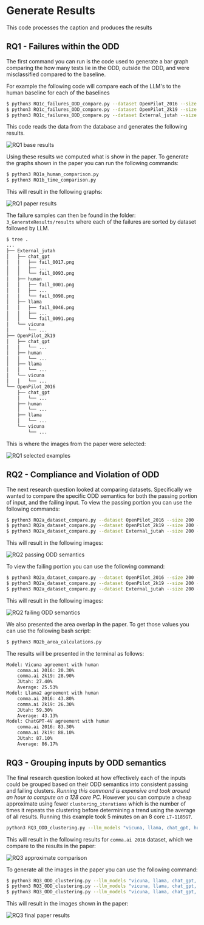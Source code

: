 # Generate Results
This code processes the caption and produces the results

## RQ1 - Failures within the ODD

The first command you can run is the code used to generate a bar graph comparing the how many tests lie in the ODD, outside the ODD, and were misclassified compared to the baseline.

For example the following code will compare each of the LLM's to the human baseline for each of the baselines

```bash
$ python3 RQ1c_failures_ODD_compare.py --dataset OpenPilot_2016 --size 200 --llm_model "vicuna, llama, chat_gpt, human" --baseline human --show_plot
$ python3 RQ1c_failures_ODD_compare.py --dataset OpenPilot_2k19 --size 200 --llm_model "vicuna, llama, chat_gpt, human" --baseline human --show_plot
$ python3 RQ1c_failures_ODD_compare.py --dataset External_jutah --size 200 --llm_model "vicuna, llama, chat_gpt, human" --baseline human --show_plot
```

This code reads the data from the database and generates the following results. 

![RQ1 base results](../Misc/rq1c.png)

Using these results we computed what is show in the paper. To generate the graphs shown in the paper you can run the following commands:

```bash
$ python3 RQ1a_human_comparison.py
$ python3 RQ1b_time_comparison.py
```

This will result in the following graphs:

![RQ1 paper results](../Misc/rq1a_b.png)

The failure samples can then be found in the folder: `3_GenerateResults/results` where each of the failures are sorted by dataset followed by LLM.
```bash
$ tree .
...
├── External_jutah
│   ├── chat_gpt
│   │   ├── fail_0017.png
│   │   ├── ...
│   │   └── fail_0093.png
│   ├── human
│   │   ├── fail_0001.png
│   │   ├── ...
│   │   └── fail_0098.png
│   ├── llama
│   │   ├── fail_0046.png
│   │   ├── ...
│   │   └── fail_0091.png
│   └── vicuna
│       └── ...
├── OpenPilot_2k19
│   ├── chat_gpt
│   │   └── ...
│   ├── human
│   │   └── ...
│   ├── llama
│   │   └── ...
│   └── vicuna
│   │   └── ...
└── OpenPilot_2016
    ├── chat_gpt
    │   └── ...
    ├── human
    │   └── ...
    ├── llama
    │   └── ...
    └── vicuna
        └── ...
```

This is where the images from the paper were selected:

![RQ1 selected examples](../Misc/rq1_samples.png)



## RQ2 - Compliance and Violation of ODD

The next research question looked at comparing datasets. Specifically we wanted to compare the specific ODD semantics for both the passing portion of input, and the failing input. To view the passing portion you can use the following commands:

```bash
$ python3 RQ2a_dataset_compare.py --dataset OpenPilot_2016 --size 200 --llm_model "vicuna, llama, chat_gpt, human" --pass_fail pass --show_plot
$ python3 RQ2a_dataset_compare.py --dataset OpenPilot_2k19 --size 200 --llm_model "vicuna, llama, chat_gpt, human" --pass_fail pass --show_plot
$ python3 RQ2a_dataset_compare.py --dataset External_jutah --size 200 --llm_model "vicuna, llama, chat_gpt, human" --pass_fail pass --show_plot
```

This will result in the following images:

![RQ2 passing ODD semantics](../Misc/rq2a_pass.png)

To view the failing portion you can use the following command:

```bash
$ python3 RQ2a_dataset_compare.py --dataset OpenPilot_2016 --size 200 --llm_model "vicuna, llama, chat_gpt, human" --pass_fail fail --show_plot
$ python3 RQ2a_dataset_compare.py --dataset OpenPilot_2k19 --size 200 --llm_model "vicuna, llama, chat_gpt, human" --pass_fail fail --show_plot
$ python3 RQ2a_dataset_compare.py --dataset External_jutah --size 200 --llm_model "vicuna, llama, chat_gpt, human" --pass_fail fail --show_plot
```

This will result in the following images:

![RQ2 failing ODD semantics](../Misc/rq2a_fail.png)

We also presented the area overlap in the paper. To get those values you can use the following bash script:

```bash
$ python3 RQ2b_area_calculations.py
```

The results will be presented in the terminal as follows:

```bash
Model: Vicuna agreement with human
	comma.ai 2016: 20.30%
	comma.ai 2k19: 28.90%
	JUtah: 27.40%
	Average: 25.53%
Model: Llama2 agreement with human
	comma.ai 2016: 43.80%
	comma.ai 2k19: 26.30%
	JUtah: 59.30%
	Average: 43.13%
Model: ChatGPT-4V agreement with human
	comma.ai 2016: 83.30%
	comma.ai 2k19: 88.10%
	JUtah: 87.10%
	Average: 86.17%
```

## RQ3 - Grouping inputs by ODD semantics

The final research question looked at how effectively each of the inputs could be grouped based on their ODD semantics into consistent passing and failing clusters. _Running this command is expensive and took around an hour to compute on a 128 core PC._ However you can compute a cheap approximate using fewer `clustering_iterations` which is the number of times it repeats the clustering before determining a trend using the average of all results. Running this example took 5 minutes on an 8 core `i7-1185G7`.

```bash
python3 RQ3_ODD_clustering.py --llm_models "vicuna, llama, chat_gpt, human" --size 200 --max_clusters 100 --clustering_iterations 3 --dataset OpenPilot_2016 --show_plot
```

This will result in the following results for `comma.ai 2016` dataset, which we compare to the results in the paper:

![RQ3 approximate comparison](../Misc/rq3_approximate.png)

To generate all the images in the paper you can use the following command:

```bash
$ python3 RQ3_ODD_clustering.py --llm_models "vicuna, llama, chat_gpt, human" --size 200 --max_clusters 100 --clustering_iterations 25 --dataset OpenPilot_2016 --show_plot
$ python3 RQ3_ODD_clustering.py --llm_models "vicuna, llama, chat_gpt, human" --size 200 --max_clusters 100 --clustering_iterations 25 --dataset OpenPilot_2k19 --show_plot
$ python3 RQ3_ODD_clustering.py --llm_models "vicuna, llama, chat_gpt, human" --size 200 --max_clusters 100 --clustering_iterations 25 --dataset External_jutah --show_plot
```

This will result in the images shown in the paper:

![RQ3 final paper results](../Misc/rq3_paper.png)
